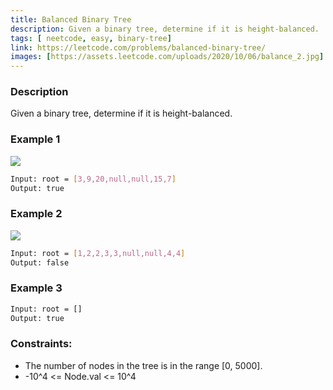 ```yaml
---
title: Balanced Binary Tree
description: Given a binary tree, determine if it is height-balanced.
tags: [ neetcode, easy, binary-tree]
link: https://leetcode.com/problems/balanced-binary-tree/
images: [https://assets.leetcode.com/uploads/2020/10/06/balance_2.jpg]
---
```


### Description

Given a binary tree, determine if it is height-balanced.

### Example 1


![](https://assets.leetcode.com/uploads/2020/10/06/balance_1.jpg)

```bash
Input: root = [3,9,20,null,null,15,7]
Output: true
```

### Example 2

![](https://assets.leetcode.com/uploads/2020/10/06/balance_2.jpg)

```bash
Input: root = [1,2,2,3,3,null,null,4,4]
Output: false
```

### Example 3

```bash
Input: root = []
Output: true
```

### Constraints:

- The number of nodes in the tree is in the range [0, 5000]. 
- -10^4 <= Node.val <= 10^4